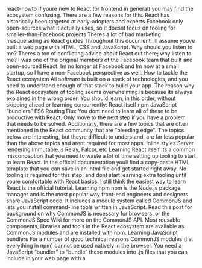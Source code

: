 react-howto If youre new to React (or frontend in general) you may find the ecosystem confusing. There are a few reasons for this. React has historically been targeted at early-adopters and experts Facebook only open-sources what it actually uses, so it doesnt focus on tooling for smaller-than-Facebook projects Theres a lot of bad marketing masquerading as React guides Throughout this document, Ill assume youve built a web page with HTML, CSS and JavaScript. Why should you listen to me? Theres a ton of conflicting advice about React out there; why listen to me? I was one of the original members of the Facebook team that built and open-sourced React. Im no longer at Facebook and Im now at a small startup, so I have a non-Facebook perspective as well. How to tackle the React ecosystem All software is built on a stack of technologies, and you need to understand enough of that stack to build your app. The reason why the React ecosystem of tooling seems overwhelming is because its always explained in the wrong order. You should learn, in this order, without skipping ahead or learning concurrently: React itself npm JavaScript “bundlers” ES6 Routing Flux You dont need to learn all of these to be productive with React. Only move to the next step if you have a problem that needs to be solved. Additionally, there are a few topics that are often mentioned in the React community that are "bleeding edge". The topics below are interesting, but theyre difficult to understand, are far less popular than the above topics and arent required for most apps. Inline styles Server rendering Immutable.js Relay, Falcor, etc Learning React itself Its a common misconception that you need to waste a lot of time setting up tooling to start to learn React. In the official documentation youll find a copy-paste HTML template that you can save in an .html file and get started right away. No tooling is required for this step, and dont start learning extra tooling until youre comfortable with React basics. I still think the easiest way to learn React is the official tutorial. Learning npm npm is the Node.js package manager and is the most popular way front-end engineers and designers share JavaScript code. It includes a module system called CommonJS and lets you install command-line tools written in JavaScript. Read this post for background on why CommonJS is necessary for browsers, or the CommonJS Spec Wiki for more on the CommonJS API. Most reusable components, libraries and tools in the React ecosystem are available as CommonJS modules and are installed with npm. Learning JavaScript bundlers For a number of good technical reasons CommonJS modules (i.e. everything in npm) cannot be used natively in the browser. You need a JavaScript “bundler” to “bundle” these modules into .js files that you can include in your web page with a <script> tag. Examples of JavaScript bundlers include webpack and browserify. Both are good choices, but I prefer webpack since it has a lot of features that make development of large apps easier. Since its documentation can be confusing, I have a plug-and-play template for getting started and I wrote a how-to guide for webpack for more complex use cases. React also now offers an officially supported CLI tool called Create React App. It lets you create React projects powered by webpack without any configuration. It has its limitations, but it can serve as a great starting point, and its updates will add more features over time. It also offers an "ejection" feature that copies all configs and dependencies into your project so you have full control over them. One thing to keep in mind: CommonJS uses the require() function to import modules, so a lot of people get confused and think that it has something to do with a project called require.js. For a number of technical reasons, I would suggest that you avoid require.js. Its also not very popular in the React ecosystem. Learning ES6 Outside of JSX (which you learned in the React tutorial), you may see some funny syntax in React examples. This is called ES6, and its the latest version of JavaScript so you may not have learned it yet. Since its so new, its not supported in browsers yet, but your bundler can translate it for you with the proper configuration. If you just want to get things done with React, you can skip learning ES6, or try to pick it up along the way. You may see some talk about ES6 classes being the preferred way to create React components. This is untrue. Most people (including Facebook) are using React.createClass(). Learning routing “Single-page applications” are all the rage these days. These are web pages that load once, and when the user clicks on a link or a button, JavaScript running on the page updates the address bar, but the web page is not refreshed. Management of the address bar is done by something called a router. The most popular router in the React ecosystem is react-router. If youre building a single-page application, use it unless you have a good reason not to. Dont use a router if you arent building a single-page application. Most projects start out as smaller components inside of a larger application anyway. Learning Flux Youve probably heard of Flux. Theres a ton of misinformation about Flux out there. A lot of people sit down to build an app and want to define their data model, and they think they need to use Flux to do it. This is the wrong way to adopt Flux. Flux should only be added once many components have already been built. React components are arranged in a hierarchy. Most of the time, your data model also follows a hierarchy. In these situations Flux doesnt buy you much. Sometimes, however, your data model is not hierarchical. When your React components start to receive props that feel extraneous, or you have a small number of components starting to get very complex, then you might want to look into Flux. Youll know when you need Flux. If you arent sure if you need it, you dont need it. If you have decided to use Flux, the most popular and well-documented Flux library is Redux. There are a lot of alternatives out there, and youll be tempted to evaluate lots of them, but my advice is to just stick with the most popular one. Learning inline styles Pre-React, a lot of people reused CSS styles with complicated style sheets built by preprocessors like SASS. Since React makes writing reusable components easy, your stylesheets can be less complicated. Many in the community (including myself) are experimenting with getting rid of stylesheets altogether. This is a fairly crazy idea for a number of reasons. It makes media queries more difficult, and its possible that there are performance limitations using this technique. When starting out with React, just style things the way you normally would. Once youve got a feel for how React works, you can look at alternate techniques. One popular one is BEM. I recommend phasing out your CSS preprocessor, since React gives you a more powerful way to reuse styles (by reusing components) and your JavaScript bundler can generate more efficient stylesheets for you (I gave a talk about this at OSCON). With that said, React, like any other JavaScript library, will work just fine with a CSS preprocessor. Alternatively, you can also use CSS Modules, more specifically react-css-modules. With CSS Modules youll still write CSS (or SASS/LESS/Stylus), but you can manage and compose your CSS files like youd do with inline styles in React. And you dont need to worry about managing your class names using methodologies like BEM, as this will be handled for you under the hood by the module system. Learning server rendering Server rendering is often called "universal" or "isomorphic" JS. It means that you can take your React components and render them to static HTML on the server. This improves initial startup performance because the user does not need to wait for JS to download in order to see the initial UI, and React can re-use the server-rendered HTML so it doesnt need to generate it client-side. You need server rendering if you notice that your initial render is too slow or if you want to improve your search engine ranking. While its true that Google now indexes client-rendered content, as of January 2016 every time its been measured its been shown to negatively affect ranking, potentially because of the performance penalty of client-side rendering. Server rendering still requires a lot of tooling to get right. Since it transparently supports React components written without server rendering in mind, you should build your app first and worry about server rendering later. You wont need to rewrite all of your components to support it. Learning Immutable.js Immutable.js provides a set of data structures that can help to solve certain performance issues when building React apps. Its a great library, and youll probably use it a lot in your apps moving forward, but its completely unnecessary until you have an appreciation of the performance implications. Learning Relay, Falcor etc These are technologies that help you reduce the number of AJAX requests. Theyre still very cutting-edge, so if you dont have a problem with too many AJAX requests, you dont need Relay or Falcor.